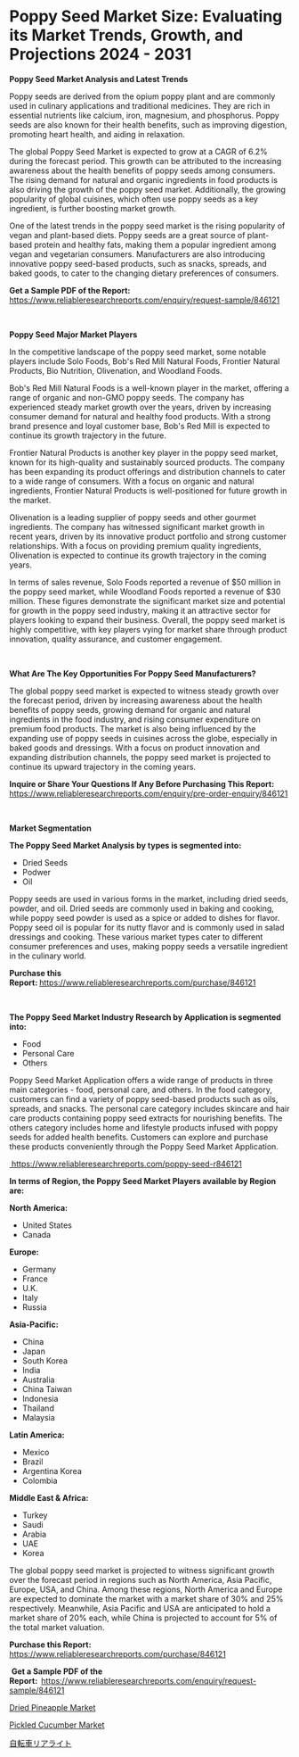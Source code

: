 <p><h1>Poppy Seed Market Size: Evaluating its Market Trends, Growth, and Projections 2024 - 2031</h1></p><p><strong>Poppy Seed Market Analysis and Latest Trends</strong></p>
<p><p>Poppy seeds are derived from the opium poppy plant and are commonly used in culinary applications and traditional medicines. They are rich in essential nutrients like calcium, iron, magnesium, and phosphorus. Poppy seeds are also known for their health benefits, such as improving digestion, promoting heart health, and aiding in relaxation.</p><p>The global Poppy Seed Market is expected to grow at a CAGR of 6.2% during the forecast period. This growth can be attributed to the increasing awareness about the health benefits of poppy seeds among consumers. The rising demand for natural and organic ingredients in food products is also driving the growth of the poppy seed market. Additionally, the growing popularity of global cuisines, which often use poppy seeds as a key ingredient, is further boosting market growth.</p><p>One of the latest trends in the poppy seed market is the rising popularity of vegan and plant-based diets. Poppy seeds are a great source of plant-based protein and healthy fats, making them a popular ingredient among vegan and vegetarian consumers. Manufacturers are also introducing innovative poppy seed-based products, such as snacks, spreads, and baked goods, to cater to the changing dietary preferences of consumers.</p></p>
<p><strong>Get a Sample PDF of the Report:&nbsp;</strong> <a href="https://www.reliableresearchreports.com/enquiry/request-sample/846121">https://www.reliableresearchreports.com/enquiry/request-sample/846121</a></p>
<p>&nbsp;</p>
<p><strong>Poppy Seed Major Market Players</strong></p>
<p><p>In the competitive landscape of the poppy seed market, some notable players include Solo Foods, Bob's Red Mill Natural Foods, Frontier Natural Products, Bio Nutrition, Olivenation, and Woodland Foods. </p><p>Bob's Red Mill Natural Foods is a well-known player in the market, offering a range of organic and non-GMO poppy seeds. The company has experienced steady market growth over the years, driven by increasing consumer demand for natural and healthy food products. With a strong brand presence and loyal customer base, Bob's Red Mill is expected to continue its growth trajectory in the future.</p><p>Frontier Natural Products is another key player in the poppy seed market, known for its high-quality and sustainably sourced products. The company has been expanding its product offerings and distribution channels to cater to a wide range of consumers. With a focus on organic and natural ingredients, Frontier Natural Products is well-positioned for future growth in the market.</p><p>Olivenation is a leading supplier of poppy seeds and other gourmet ingredients. The company has witnessed significant market growth in recent years, driven by its innovative product portfolio and strong customer relationships. With a focus on providing premium quality ingredients, Olivenation is expected to continue its growth trajectory in the coming years.</p><p>In terms of sales revenue, Solo Foods reported a revenue of $50 million in the poppy seed market, while Woodland Foods reported a revenue of $30 million. These figures demonstrate the significant market size and potential for growth in the poppy seed industry, making it an attractive sector for players looking to expand their business. Overall, the poppy seed market is highly competitive, with key players vying for market share through product innovation, quality assurance, and customer engagement.</p></p>
<p>&nbsp;</p>
<p><strong>What Are The Key Opportunities For Poppy Seed Manufacturers?</strong></p>
<p><p>The global poppy seed market is expected to witness steady growth over the forecast period, driven by increasing awareness about the health benefits of poppy seeds, growing demand for organic and natural ingredients in the food industry, and rising consumer expenditure on premium food products. The market is also being influenced by the expanding use of poppy seeds in cuisines across the globe, especially in baked goods and dressings. With a focus on product innovation and expanding distribution channels, the poppy seed market is projected to continue its upward trajectory in the coming years.</p></p>
<p><strong>Inquire or Share Your Questions If Any Before Purchasing This Report:</strong> <a href="https://www.reliableresearchreports.com/enquiry/pre-order-enquiry/846121">https://www.reliableresearchreports.com/enquiry/pre-order-enquiry/846121</a></p>
<p>&nbsp;</p>
<p><strong>Market Segmentation</strong></p>
<p><strong>The Poppy Seed Market Analysis by types is segmented into:</strong></p>
<p><ul><li>Dried Seeds</li><li>Podwer</li><li>Oil</li></ul></p>
<p><p>Poppy seeds are used in various forms in the market, including dried seeds, powder, and oil. Dried seeds are commonly used in baking and cooking, while poppy seed powder is used as a spice or added to dishes for flavor. Poppy seed oil is popular for its nutty flavor and is commonly used in salad dressings and cooking. These various market types cater to different consumer preferences and uses, making poppy seeds a versatile ingredient in the culinary world.</p></p>
<p><strong>Purchase this Report:&nbsp;</strong><a href="https://www.reliableresearchreports.com/purchase/846121">https://www.reliableresearchreports.com/purchase/846121</a></p>
<p>&nbsp;</p>
<p><strong>The Poppy Seed Market Industry Research by Application is segmented into:</strong></p>
<p><ul><li>Food</li><li>Personal Care</li><li>Others</li></ul></p>
<p><p>Poppy Seed Market Application offers a wide range of products in three main categories - food, personal care, and others. In the food category, customers can find a variety of poppy seed-based products such as oils, spreads, and snacks. The personal care category includes skincare and hair care products containing poppy seed extracts for nourishing benefits. The others category includes home and lifestyle products infused with poppy seeds for added health benefits. Customers can explore and purchase these products conveniently through the Poppy Seed Market Application.</p></p>
<p><a href="https://www.reliableresearchreports.com/poppy-seed-r846121">&nbsp;https://www.reliableresearchreports.com/poppy-seed-r846121</a></p>
<p><strong>In terms of Region, the Poppy Seed Market Players available by Region are:</strong></p>
<p>
    <p> <strong> North America: </strong>
        <ul>
            <li>United States</li>
            <li>Canada</li>
        </ul>
        </p> 
    <p> <strong> Europe: </strong>
        <ul>
            <li>Germany</li>
            <li>France</li>
            <li>U.K.</li>
            <li>Italy</li>
            <li>Russia</li>
        </ul>
        </p> 
    <p> <strong> Asia-Pacific: </strong>
        <ul>
            <li>China</li>
            <li>Japan</li>
            <li>South Korea</li>
            <li>India</li>
            <li>Australia</li>
            <li>China Taiwan</li>
            <li>Indonesia</li>
            <li>Thailand</li>
            <li>Malaysia</li>
        </ul>
        </p> 
    <p> <strong> Latin America: </strong>
        <ul>
            <li>Mexico</li>
            <li>Brazil</li>
            <li>Argentina Korea</li>
            <li>Colombia</li>
        </ul>
        </p> 
    <p> <strong> Middle East & Africa: </strong>
        <ul>
            <li>Turkey</li>
            <li>Saudi</li>
            <li>Arabia</li>
            <li>UAE</li>
            <li>Korea</li>
        </ul>
    </p>
    </p>
<p><p>The global poppy seed market is projected to witness significant growth over the forecast period in regions such as North America, Asia Pacific, Europe, USA, and China. Among these regions, North America and Europe are expected to dominate the market with a market share of 30% and 25% respectively. Meanwhile, Asia Pacific and USA are anticipated to hold a market share of 20% each, while China is projected to account for 5% of the total market valuation.</p></p>
<p><strong>Purchase this Report: </strong><a href="https://www.reliableresearchreports.com/purchase/846121">https://www.reliableresearchreports.com/purchase/846121</a></p>
<p>&nbsp;<strong>Get a Sample PDF of the Report:&nbsp;&nbsp;</strong><a href="https://www.reliableresearchreports.com/enquiry/request-sample/846121">https://www.reliableresearchreports.com/enquiry/request-sample/846121</a></p>
<p><strong></strong></p>
<p><p><a href="https://github.com/RichRobinson5/Market-Research-Report-List-4/blob/main/dried-pineapple-market.md">Dried Pineapple Market</a></p><p><a href="https://github.com/gdfhhhj/Market-Research-Report-List-4/blob/main/pickled-cucumber-market.md">Pickled Cucumber Market</a></p><p><a href="https://github.com/ppmazlotr77499/Market-Research-Report-List-1/blob/main/275953618173.md">自転車リアライト</a></p></p>